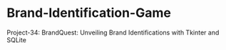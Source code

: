 # Brand-Identification-Game
Project-34: BrandQuest: Unveiling Brand Identifications with Tkinter and SQLite
